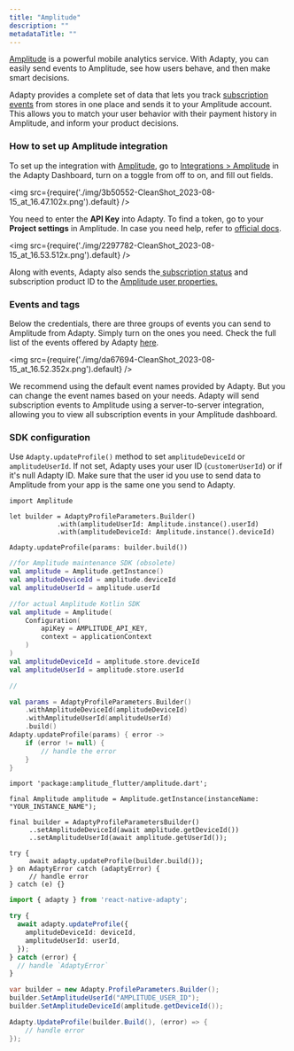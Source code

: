 ```yaml
---
title: "Amplitude"
description: ""
metadataTitle: ""
---
```


[Amplitude](https://amplitude.com/) is a powerful mobile analytics service. With Adapty, you can easily send events to Amplitude, see how users behave, and then make smart decisions.

Adapty provides a complete set of data that lets you track [subscription events](https://docs.adapty.io/docs/events) from stores in one place and sends it to your Amplitude account. This allows you to match your user behavior with their payment history in Amplitude, and inform your product decisions.

### How to set up Amplitude integration

To set up the integration with [Amplitude](https://amplitude.com/), go to [Integrations > Amplitude](https://app.adapty.io/integrations/amplitude) in the Adapty Dashboard, turn on a toggle from off to on, and fill out fields.


<img
  src={require('./img/3b50552-CleanShot_2023-08-15_at_16.47.102x.png').default}
/>





You need to enter the **API Key** into Adapty. To find a token, go to your **Project settings** in Amplitude. In case you need help, refer to [official docs](https://amplitude.com/docs/apis/authentication). 


<img
  src={require('./img/2297782-CleanShot_2023-08-15_at_16.53.512x.png').default}
/>





Along with events, Adapty also sends the[ subscription status](https://docs.adapty.io/docs/subscription-status) and subscription product ID to the [Amplitude user properties.](https://help.amplitude.com/hc/en-us/articles/115002380567#h_39e46c92-7b7f-4358-a96f-c82cc3342e3e)

### Events and tags

Below the credentials, there are three groups of events you can send to Amplitude from Adapty. Simply turn on the ones you need. Check the full list of the events offered by Adapty [here](https://docs.adapty.io/docs/events).


<img
  src={require('./img/da67694-CleanShot_2023-08-15_at_16.52.352x.png').default}
/>





We recommend using the default event names provided by Adapty. But you can change the event names based on your needs. Adapty will send subscription events to Amplitude using a server-to-server integration, allowing you to view all subscription events in your Amplitude dashboard.

### SDK configuration

Use `Adapty.updateProfile()` method to set `amplitudeDeviceId` or `amplitudeUserId`.  If not set, Adapty uses your user ID (`customerUserId`) or if it's null Adapty ID. Make sure that the user id you use to send data to Amplitude from your app is the same one you send to Adapty.

```Text title="title="iOS (Swift)""
import Amplitude 

let builder = AdaptyProfileParameters.Builder()
            .with(amplitudeUserId: Amplitude.instance().userId)
            .with(amplitudeDeviceId: Amplitude.instance().deviceId)

Adapty.updateProfile(params: builder.build())
```
```kotlin title="title="Android (Kotlin)""
//for Amplitude maintenance SDK (obsolete)
val amplitude = Amplitude.getInstance()
val amplitudeDeviceId = amplitude.deviceId
val amplitudeUserId = amplitude.userId

//for actual Amplitude Kotlin SDK
val amplitude = Amplitude(
    Configuration(
        apiKey = AMPLITUDE_API_KEY,
        context = applicationContext
    )
)
val amplitudeDeviceId = amplitude.store.deviceId
val amplitudeUserId = amplitude.store.userId

//

val params = AdaptyProfileParameters.Builder()
    .withAmplitudeDeviceId(amplitudeDeviceId)
    .withAmplitudeUserId(amplitudeUserId)
    .build()
Adapty.updateProfile(params) { error ->
    if (error != null) {
        // handle the error
    }
}
```
```Text title="title="Flutter (Dart)""
import 'package:amplitude_flutter/amplitude.dart';

final Amplitude amplitude = Amplitude.getInstance(instanceName: "YOUR_INSTANCE_NAME");

final builder = AdaptyProfileParametersBuilder()
     ..setAmplitudeDeviceId(await amplitude.getDeviceId())
     ..setAmplitudeUserId(await amplitude.getUserId());

try {
     await adapty.updateProfile(builder.build());
} on AdaptyError catch (adaptyError) {
     // handle error
} catch (e) {}
```
```typescript title="title="React Native (TS)""
import { adapty } from 'react-native-adapty';

try {
  await adapty.updateProfile({
    amplitudeDeviceId: deviceId,
    amplitudeUserId: userId,
  });
} catch (error) {
  // handle `AdaptyError`
}
```
```csharp title="title="Unity (C#)""
var builder = new Adapty.ProfileParameters.Builder();
builder.SetAmplitudeUserId("AMPLITUDE_USER_ID");
builder.SetAmplitudeDeviceId(amplitude.getDeviceId());

Adapty.UpdateProfile(builder.Build(), (error) => {
    // handle error
});
```